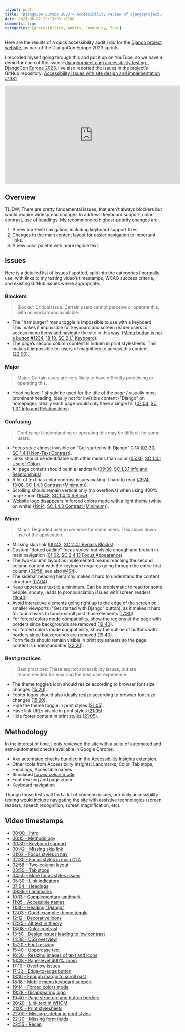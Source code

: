 ```yaml
---
layout: post
title: "DjangoCon Europe 2023 – Accessibility review of djangoproject.com"
date: 2023-06-02 22:13:03 +0100
comments: true
categories: [Accessibility, Audits, Community, Test]
---
```




Here are the results of a quick accessibility audit I did for the [Django project website](https://www.djangoproject.com/), as part of the DjangoCon Europe 2023 sprints.

<!-- more -->

I recorded myself going through this and put it up on YouTube, so we have a demo for each of the issues: [djangoproject.com accessibility testing - DjangoCon Europe 2023](https://www.youtube.com/watch?v=dAiMPTOMh1U). I’ve also reported the issues in the project’s GitHub repository: [Accessibility issues with site design and implementation #1381](https://github.com/django/djangoproject.com/issues/1381).

<iframe width="560" height="315" src="https://www.youtube.com/embed/dAiMPTOMh1U" title="YouTube video player: djangoproject.com accessibility testing | DjangoCon Europe 2023" frameborder="0" allow="accelerometer; autoplay; clipboard-write; encrypted-media; gyroscope; picture-in-picture; web-share" allowfullscreen></iframe>

## Overview

TL;DW; There are pretty fundamental issues, that aren’t always blockers but would require widespread changes to address: keyboard support, color contrast, use of headings. My recommended highest-priority changes are:

1. A new top-level navigation, including keyboard support fixes.
2. Changes to the main content layout for easier navigation to important links.
3. A new color palette with more legible text.

## Issues

Here is a detailed list of issues I spotted, split into the categories I normally use, with links to my testing video’s timestamps, WCAG success criteria, and existing GitHub issues where appropriate.

### Blockers

> Blocker: Critical issue. Certain users cannot perceive or operate this, with no workaround available.

- The "hamburger" menu toggle is impossible to use with a keyboard. This makes it impossible for keyboard and screen reader users to access menu items and navigate the site in this way. ([Menu button is not a button #1234](https://github.com/django/djangoproject.com/issues/1234), [18:18](https://www.youtube.com/watch?v=dAiMPTOMh1U&t=1098s), [SC 2.1.1 Keyboard](https://www.w3.org/TR/WCAG22/#keyboard)).
- The page’s second column content is hidden in print stylesheets. This makes it impossible for users of magnifiers to access this content ([22:00](https://www.youtube.com/watch?v=dAiMPTOMh1U&t=1320s)).

### Major

> Major: Certain users are very likely to have difficulty perceiving or operating this.

- Heading level 1 should be used for the title of the page / visually most prominent heading, ideally not for invisible content ("Django" on homepage). Ideally each page would only have a single h1. ([07:04](https://www.youtube.com/watch?v=dAiMPTOMh1U&t=424s), [SC 1.3.1 Info and Relationships](https://www.w3.org/TR/WCAG22/#info-and-relationships)).

### Confusing

> Confusing: Understanding or operating this may be difficult for some users.

- Focus style almost invisible on "Get started with Django" CTA ([02:30](https://www.youtube.com/watch?v=dAiMPTOMh1U&t=150s), [SC 1.4.11 Non-Text Contrast](https://www.w3.org/TR/WCAG22/#non-text-contrast)).
- Links should be identifiable with other means than color ([05:30](https://www.youtube.com/watch?v=dAiMPTOMh1U&t=330s), [SC 1.4.1 Use of Color](https://www.w3.org/TR/WCAG22/#use-of-color)).
- All page content should be in a landmark ([09:39](https://www.youtube.com/watch?v=dAiMPTOMh1U&t=579s), [SC 1.3.1 Info and Relationships](https://www.w3.org/TR/WCAG22/#info-and-relationships)).
- A lot of text has color contrast issues making it hard to read ([#974](https://github.com/django/djangoproject.com/issues/974), [13:08](https://www.youtube.com/watch?v=dAiMPTOMh1U&t=788s), [SC 1.4.3 Contrast (Minimum)](https://www.w3.org/TR/WCAG22/#contrast-minimum)).
- Scrolling should remain vertical only (no overflows) when using 400% page zoom ([16:48](https://www.youtube.com/watch?v=dAiMPTOMh1U&t=1008s), [SC 1.4.10 Reflow](https://www.w3.org/TR/WCAG22/#reflow)).
- Website logo disappears in forced colors mode with a light theme (white on white) ([19:14](https://www.youtube.com/watch?v=dAiMPTOMh1U&t=1154s), [SC 1.4.3 Contrast (Minimum)](https://www.w3.org/TR/WCAG22/#contrast-minimum)).

### Minor

> Minor: Degraded user experience for some users. This slows down use of the application.

- Missing skip link ([00:42](https://www.youtube.com/watch?v=dAiMPTOMh1U&t=42s), [SC 2.4.1 Bypass Blocks](https://www.w3.org/TR/WCAG22/#bypass-blocks)).
- Custom "dotted outline" focus styles: not visible enough and broken in main navigation ([01:02](https://www.youtube.com/watch?v=dAiMPTOMh1U&t=62s), [SC 2.4.13 Focus Appearance](https://www.w3.org/TR/WCAG22/#focus-appearance)).
- The two-column layout as implemented means reaching the second column content with the keyboard requires going through the entire first column ([02:58](https://www.youtube.com/watch?v=dAiMPTOMh1U&t=178s), see also [#494](https://github.com/django/djangoproject.com/issues/494)).
- The sidebar heading hierarchy makes it hard to understand the content structure ([07:04](https://www.youtube.com/watch?v=dAiMPTOMh1U&t=424s)).
- Keep uppercase text to a minimum. Can be problematic to read for some people, shouty, leads to pronounciation issues with screen readers ([15:40](https://www.youtube.com/watch?v=dAiMPTOMh1U&t=940s)).
- Avoid interactive elements going right up to the edge of the screen on smaller viewports ("Get started with Django" button), as it makes it hard for touch users to touch-scroll past those elements ([17:30](https://www.youtube.com/watch?v=dAiMPTOMh1U&t=1050s)).
- For forced colors mode compatibility, show the regions of the page with borders since backgrounds are removed ([19:40](https://www.youtube.com/watch?v=dAiMPTOMh1U&t=1180s)).
- For forced colors mode compatibility, show the outline of buttons with borders since backgrounds are removed ([19:40](https://www.youtube.com/watch?v=dAiMPTOMh1U&t=1180s)).
- Form fields should remain visible in print stylesheets so the page content is understandable ([22:20](https://www.youtube.com/watch?v=dAiMPTOMh1U&t=1340s)).

### Best practices

> Best practices: These are not accessibility issues, but are recommended for ensuring the best user experience.

- The theme toggle’s icon should resize according to browser font size changes ([15:20](https://www.youtube.com/watch?v=dAiMPTOMh1U&t=920s)).
- Footer logos should also ideally resize according to browser font size changes ([15:20](https://www.youtube.com/watch?v=dAiMPTOMh1U&t=920s)).
- Hide the theme toggle in print styles ([21:05](https://www.youtube.com/watch?v=dAiMPTOMh1U&t=1265s)).
- Have link URLs visible in print styles ([21:05](https://www.youtube.com/watch?v=dAiMPTOMh1U&t=1265s)).
- Hide footer content in print styles ([21:05](https://www.youtube.com/watch?v=dAiMPTOMh1U&t=1265s)).

## Methodology

In the interest of time, I only reviewed the site with a suite of automated and semi-automated checks available in Google Chrome:

- Axe automated checks bundled in the [Accessibility Insights extension](https://accessibilityinsights.io/).
- Other tools from Accessibility Insights: Landmarks, Color, Tab stops, Headings, Accessible names
- Simulated [forced colors mode](https://blogs.windows.com/msedgedev/2020/09/17/styling-for-windows-high-contrast-with-new-standards-for-forced-colors/)
- Font resizing and page zoom
- Keyboard navigation

Though those tests will find a lot of common issues, normally accessibility testing would include navigating the site with assistive technologies (screen readers, speech recognition, screen magnification, etc).

## Video timestamps

- [00:00 - Intro](https://www.youtube.com/watch?v=dAiMPTOMh1U&t=0s)
- [00:15 - Methodology](https://www.youtube.com/watch?v=dAiMPTOMh1U&t=15s)
- [00:30 - Keyboard support](https://www.youtube.com/watch?v=dAiMPTOMh1U&t=30s)
- [00:42 - Missing skip link](https://www.youtube.com/watch?v=dAiMPTOMh1U&t=42s)
- [01:02 - Focus styles in nav](https://www.youtube.com/watch?v=dAiMPTOMh1U&t=62s)
- [02:30 - Focus styles in main CTA](https://www.youtube.com/watch?v=dAiMPTOMh1U&t=150s)
- [02:58 - Two-column layout](https://www.youtube.com/watch?v=dAiMPTOMh1U&t=178s)
- [03:50 - Tab stops](https://www.youtube.com/watch?v=dAiMPTOMh1U&t=230s)
- [04:50 - More focus styles issues](https://www.youtube.com/watch?v=dAiMPTOMh1U&t=290s)
- [05:30 - Link indicators](https://www.youtube.com/watch?v=dAiMPTOMh1U&t=330s)
- [07:04 - Headings](https://www.youtube.com/watch?v=dAiMPTOMh1U&t=424s)
- [09:39 - Landmarks](https://www.youtube.com/watch?v=dAiMPTOMh1U&t=579s)
- [10:13 - Complementary landmark](https://www.youtube.com/watch?v=dAiMPTOMh1U&t=613s)
- [11:05 - Accessible names](https://www.youtube.com/watch?v=dAiMPTOMh1U&t=665s)
- [11:30 - Heading "Django"](https://www.youtube.com/watch?v=dAiMPTOMh1U&t=690s)
- [12:03 - Good example: theme toggle](https://www.youtube.com/watch?v=dAiMPTOMh1U&t=723s)
- [12:12 - Decorative icons](https://www.youtube.com/watch?v=dAiMPTOMh1U&t=732s)
- [12:25 - Alt text in theory](https://www.youtube.com/watch?v=dAiMPTOMh1U&t=745s)
- [13:08 - Color contrast](https://www.youtube.com/watch?v=dAiMPTOMh1U&t=788s)
- [13:50 - Design issues leading to low contrast](https://www.youtube.com/watch?v=dAiMPTOMh1U&t=830s)
- [14:38 - CSS overview](https://www.youtube.com/watch?v=dAiMPTOMh1U&t=878s)
- [15:20 - Font resizing](https://www.youtube.com/watch?v=dAiMPTOMh1U&t=920s)
- [15:40 - Uppercase text](https://www.youtube.com/watch?v=dAiMPTOMh1U&t=940s)
- [16:30 - Resizing images of text and icons](https://www.youtube.com/watch?v=dAiMPTOMh1U&t=990s)
- [16:48 - Page-level 400% zoom](https://www.youtube.com/watch?v=dAiMPTOMh1U&t=1008s)
- [17:10 - Overflow issues](https://www.youtube.com/watch?v=dAiMPTOMh1U&t=1030s)
- [17:30 - Edge-to-edge button](https://www.youtube.com/watch?v=dAiMPTOMh1U&t=1050s)
- [18:10 - Enough margin to scroll past](https://www.youtube.com/watch?v=dAiMPTOMh1U&t=1090s)
- [18:18 - Mobile menu keyboard support](https://www.youtube.com/watch?v=dAiMPTOMh1U&t=1098s)
- [19:14 - Forced colors mode](https://www.youtube.com/watch?v=dAiMPTOMh1U&t=1154s)
- [19:28 - Disappearing logo](https://www.youtube.com/watch?v=dAiMPTOMh1U&t=1168s)
- [19:40 - Page structure and button borders](https://www.youtube.com/watch?v=dAiMPTOMh1U&t=1180s)
- [20:20 - Link text in WHCM](https://www.youtube.com/watch?v=dAiMPTOMh1U&t=1220s)
- [21:05 - Print stylesheets](https://www.youtube.com/watch?v=dAiMPTOMh1U&t=1265s)
- [22:00 - Missing sidebar in print styles](https://www.youtube.com/watch?v=dAiMPTOMh1U&t=1320s)
- [22:20 - Missing form fields](https://www.youtube.com/watch?v=dAiMPTOMh1U&t=1340s)
- [22:55 - Recap](https://www.youtube.com/watch?v=dAiMPTOMh1U&t=1375s)
